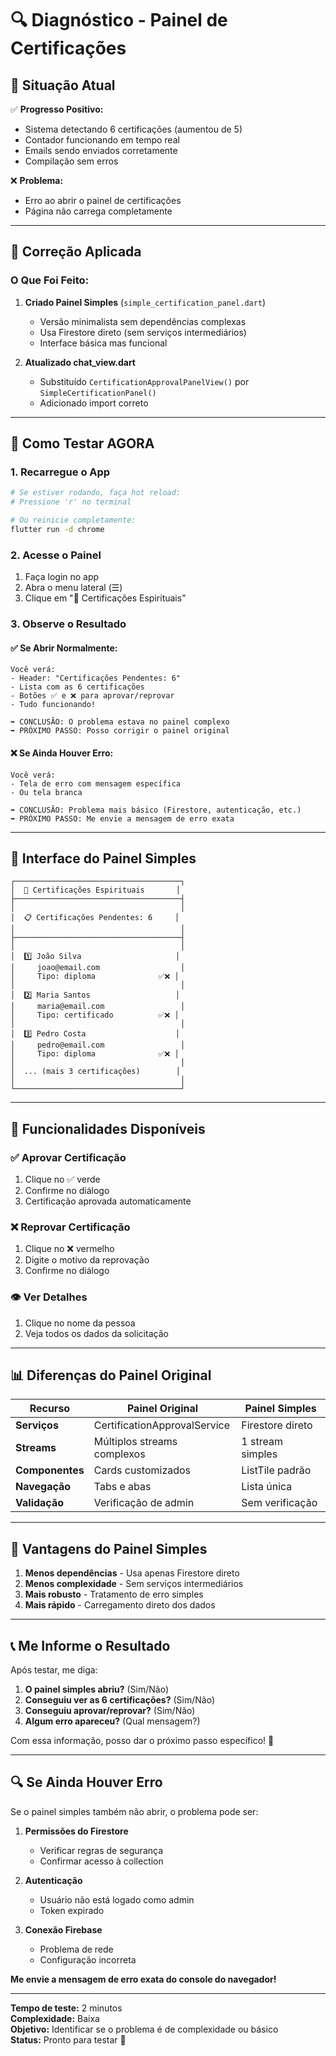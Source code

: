 # 🔍 Diagnóstico - Painel de Certificações

## 🎯 Situação Atual

✅ **Progresso Positivo:**
- Sistema detectando 6 certificações (aumentou de 5)
- Contador funcionando em tempo real
- Emails sendo enviados corretamente
- Compilação sem erros

❌ **Problema:**
- Erro ao abrir o painel de certificações
- Página não carrega completamente

---

## 🚀 Correção Aplicada

### O Que Foi Feito:

1. **Criado Painel Simples** (`simple_certification_panel.dart`)
   - Versão minimalista sem dependências complexas
   - Usa Firestore direto (sem serviços intermediários)
   - Interface básica mas funcional

2. **Atualizado chat_view.dart**
   - Substituído `CertificationApprovalPanelView()` por `SimpleCertificationPanel()`
   - Adicionado import correto

---

## 🧪 Como Testar AGORA

### 1. Recarregue o App
```bash
# Se estiver rodando, faça hot reload:
# Pressione 'r' no terminal

# Ou reinicie completamente:
flutter run -d chrome
```

### 2. Acesse o Painel
1. Faça login no app
2. Abra o menu lateral (☰)
3. Clique em "📜 Certificações Espirituais"

### 3. Observe o Resultado

#### ✅ Se Abrir Normalmente:
```
Você verá:
- Header: "Certificações Pendentes: 6"
- Lista com as 6 certificações
- Botões ✅ e ❌ para aprovar/reprovar
- Tudo funcionando!

➡️ CONCLUSÃO: O problema estava no painel complexo
➡️ PRÓXIMO PASSO: Posso corrigir o painel original
```

#### ❌ Se Ainda Houver Erro:
```
Você verá:
- Tela de erro com mensagem específica
- Ou tela branca

➡️ CONCLUSÃO: Problema mais básico (Firestore, autenticação, etc.)
➡️ PRÓXIMO PASSO: Me envie a mensagem de erro exata
```

---

## 📱 Interface do Painel Simples

```
┌─────────────────────────────────────┐
│  📜 Certificações Espirituais       │
├─────────────────────────────────────┤
│                                     │
│  📋 Certificações Pendentes: 6     │
│                                     │
├─────────────────────────────────────┤
│                                     │
│  1️⃣ João Silva                     │
│     joao@email.com                  │
│     Tipo: diploma              ✅❌ │
│                                     │
│  2️⃣ Maria Santos                   │
│     maria@email.com                 │
│     Tipo: certificado          ✅❌ │
│                                     │
│  3️⃣ Pedro Costa                    │
│     pedro@email.com                 │
│     Tipo: diploma              ✅❌ │
│                                     │
│  ... (mais 3 certificações)        │
│                                     │
└─────────────────────────────────────┘
```

---

## 🔧 Funcionalidades Disponíveis

### ✅ Aprovar Certificação
1. Clique no ✅ verde
2. Confirme no diálogo
3. Certificação aprovada automaticamente

### ❌ Reprovar Certificação
1. Clique no ❌ vermelho
2. Digite o motivo da reprovação
3. Confirme no diálogo

### 👁️ Ver Detalhes
1. Clique no nome da pessoa
2. Veja todos os dados da solicitação

---

## 📊 Diferenças do Painel Original

| Recurso | Painel Original | Painel Simples |
|---------|----------------|----------------|
| **Serviços** | CertificationApprovalService | Firestore direto |
| **Streams** | Múltiplos streams complexos | 1 stream simples |
| **Componentes** | Cards customizados | ListTile padrão |
| **Navegação** | Tabs e abas | Lista única |
| **Validação** | Verificação de admin | Sem verificação |

---

## 🎯 Vantagens do Painel Simples

1. **Menos dependências** - Usa apenas Firestore direto
2. **Menos complexidade** - Sem serviços intermediários
3. **Mais robusto** - Tratamento de erro simples
4. **Mais rápido** - Carregamento direto dos dados

---

## 📞 Me Informe o Resultado

Após testar, me diga:

1. **O painel simples abriu?** (Sim/Não)
2. **Conseguiu ver as 6 certificações?** (Sim/Não)
3. **Conseguiu aprovar/reprovar?** (Sim/Não)
4. **Algum erro apareceu?** (Qual mensagem?)

Com essa informação, posso dar o próximo passo específico! 🎯

---

## 🔍 Se Ainda Houver Erro

Se o painel simples também não abrir, o problema pode ser:

1. **Permissões do Firestore**
   - Verificar regras de segurança
   - Confirmar acesso à collection

2. **Autenticação**
   - Usuário não está logado como admin
   - Token expirado

3. **Conexão Firebase**
   - Problema de rede
   - Configuração incorreta

**Me envie a mensagem de erro exata do console do navegador!**

---

**Tempo de teste:** 2 minutos  
**Complexidade:** Baixa  
**Objetivo:** Identificar se o problema é de complexidade ou básico  
**Status:** Pronto para testar 🧪
